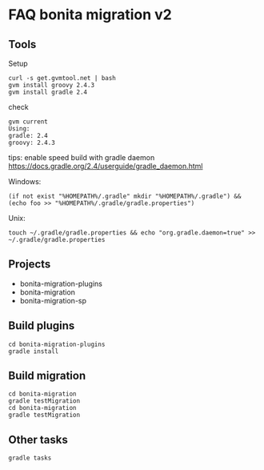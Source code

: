 FAQ bonita migration v2
=======================

Tools
-----
Setup
```
curl -s get.gvmtool.net | bash
gvm install groovy 2.4.3
gvm install gradle 2.4
```
check
```
gvm current
Using:
gradle: 2.4
groovy: 2.4.3
```

tips: enable speed build with gradle daemon 
https://docs.gradle.org/2.4/userguide/gradle_daemon.html

Windows:
```
(if not exist "%HOMEPATH%/.gradle" mkdir "%HOMEPATH%/.gradle") && (echo foo >> "%HOMEPATH%/.gradle/gradle.properties")
```
Unix:
```
touch ~/.gradle/gradle.properties && echo "org.gradle.daemon=true" >> ~/.gradle/gradle.properties
```

Projects
--------
* bonita-migration-plugins
* bonita-migration
* bonita-migration-sp

Build plugins
-------------
```
cd bonita-migration-plugins
gradle install
```


Build migration
---------------
```
cd bonita-migration
gradle testMigration
cd bonita-migration
gradle testMigration
```

Other tasks
-----------
```
gradle tasks
```